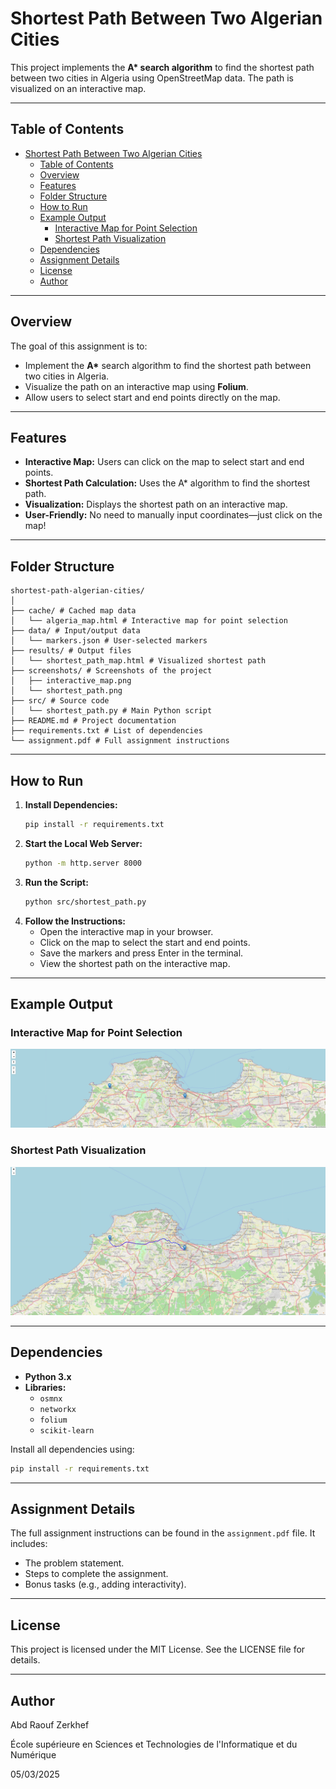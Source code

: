 # Shortest Path Between Two Algerian Cities

This project implements the **A\* search algorithm** to find the shortest path between two cities in Algeria using OpenStreetMap data. The path is visualized on an interactive map.

---

## Table of Contents
- [Shortest Path Between Two Algerian Cities](#shortest-path-between-two-algerian-cities)
  - [Table of Contents](#table-of-contents)
  - [Overview](#overview)
  - [Features](#features)
  - [Folder Structure](#folder-structure)
  - [How to Run](#how-to-run)
  - [Example Output](#example-output)
    - [Interactive Map for Point Selection](#interactive-map-for-point-selection)
    - [Shortest Path Visualization](#shortest-path-visualization)
  - [Dependencies](#dependencies)
  - [Assignment Details](#assignment-details)
  - [License](#license)
  - [Author](#author)

---

## Overview
The goal of this assignment is to:
- Implement the **A\*** search algorithm to find the shortest path between two cities in Algeria.
- Visualize the path on an interactive map using **Folium**.
- Allow users to select start and end points directly on the map.

---

## Features
- **Interactive Map:** Users can click on the map to select start and end points.
- **Shortest Path Calculation:** Uses the A\* algorithm to find the shortest path.
- **Visualization:** Displays the shortest path on an interactive map.
- **User-Friendly:** No need to manually input coordinates—just click on the map!

---

## Folder Structure
```
shortest-path-algerian-cities/
│
├── cache/ # Cached map data
│   └── algeria_map.html # Interactive map for point selection
├── data/ # Input/output data
│   └── markers.json # User-selected markers
├── results/ # Output files
│   └── shortest_path_map.html # Visualized shortest path
├── screenshots/ # Screenshots of the project
│   ├── interactive_map.png
│   └── shortest_path.png
├── src/ # Source code
│   └── shortest_path.py # Main Python script
├── README.md # Project documentation
├── requirements.txt # List of dependencies
└── assignment.pdf # Full assignment instructions
```

---

## How to Run
1. **Install Dependencies:**
   ```bash
   pip install -r requirements.txt
   ```
2. **Start the Local Web Server:**
   ```bash
   python -m http.server 8000
   ```
3. **Run the Script:**
   ```bash
   python src/shortest_path.py
   ```
4. **Follow the Instructions:**
   - Open the interactive map in your browser.
   - Click on the map to select the start and end points.
   - Save the markers and press Enter in the terminal.
   - View the shortest path on the interactive map.

---

## Example Output
### Interactive Map for Point Selection
![](./screenshoots/interactive_map.png)
### Shortest Path Visualization
![](./screenshoots/shortest_path.png)

---

## Dependencies
- **Python 3.x**
- **Libraries:**
  - `osmnx`
  - `networkx`
  - `folium`
  - `scikit-learn`

Install all dependencies using:
```bash
pip install -r requirements.txt
```

---

## Assignment Details
The full assignment instructions can be found in the `assignment.pdf` file. It includes:
- The problem statement.
- Steps to complete the assignment.
- Bonus tasks (e.g., adding interactivity).

---

## License
This project is licensed under the MIT License. See the LICENSE file for details.

---

## Author
Abd Raouf Zerkhef

École supérieure en Sciences et Technologies de l'Informatique et du Numérique

05/03/2025

